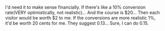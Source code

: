 I'd need it to make sense financially.
If there's like a 10% conversion rate(VERY optimistically, not realistic)...
And the course is $20... Then each visitor would be worth $2 to me.
If the conversions are more realistic 1%, it'd be worth 20 cents for me.
They suggest 0.13...
Sure, I can do 0.15.
